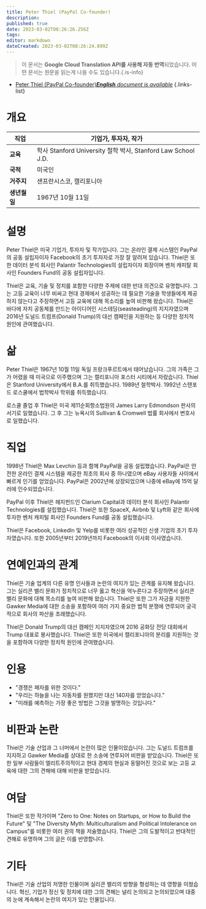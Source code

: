 ```yaml
---
title: Peter Thiel (PayPal Co-founder)
description: 
published: true
date: 2023-03-02T08:26:26.256Z
tags: 
editor: markdown
dateCreated: 2023-03-02T08:26:24.899Z
---
```


> 이 문서는 **Google Cloud Translation API를 사용해 자동 번역**되었습니다.
어떤 문서는 원문을 읽는게 나을 수도 있습니다.{.is-info}



- [Peter Thiel (PayPal Co-founder)***English** document is available*](/en/Knowledge-base/Dictionary/Person/peter-thiel-paypal-co-founder)
{.links-list}
# 개요

| **직업** | 기업가, 투자자, 작가 |
| --- | --- |
| **교육** | 학사 Stanford University 철학 박사, Stanford Law School J.D. |
| **국적** | 미국인 |
| **거주지** | 샌프란시스코, 캘리포니아 |
| **생년월일** | 1967년 10월 11일 |

# 설명

Peter Thiel은 미국 기업가, 투자자 및 작가입니다. 그는 온라인 결제 시스템인 PayPal의 공동 설립자이자 Facebook의 초기 투자자로 가장 잘 알려져 있습니다. Thiel은 또한 데이터 분석 회사인 Palantir Technologies의 설립자이자 회장이며 벤처 캐피탈 회사인 Founders Fund의 공동 설립자입니다.

Thiel은 교육, 기술 및 정치를 포함한 다양한 주제에 대한 반대 의견으로 유명합니다. 그는 고등 교육이 너무 비싸고 현대 경제에서 성공하는 데 필요한 기술을 학생들에게 제공하지 않는다고 주장하면서 고등 교육에 대해 목소리를 높여 비판해 왔습니다. Thiel은 바다에 자치 공동체를 만드는 아이디어인 시스테딩(seasteading)의 지지자였으며 2016년 도널드 트럼프(Donald Trump)의 대선 캠페인을 지원하는 등 다양한 정치적 원인에 관여했습니다.

# 삶

Peter Thiel은 1967년 10월 11일 독일 프랑크푸르트에서 태어났습니다. 그의 가족은 그가 어렸을 때 미국으로 이주했으며 그는 캘리포니아 포스터 시티에서 자랐습니다. Thiel은 Stanford University에서 B.A.를 취득했습니다. 1989년 철학박사. 1992년 스탠포드 로스쿨에서 법학박사 학위를 취득했습니다.

로스쿨 졸업 후 Thiel은 미국 제11순회항소법원의 James Larry Edmondson 판사의 서기로 일했습니다. 그 후 그는 뉴욕시의 Sullivan & Cromwell 법률 회사에서 변호사로 일했습니다.

# 직업

1998년 Thiel은 Max Levchin 등과 함께 PayPal을 공동 설립했습니다. PayPal은 안전한 온라인 결제 시스템을 제공한 최초의 회사 중 하나였으며 eBay 사용자들 사이에서 빠르게 인기를 얻었습니다. PayPal은 2002년에 상장되었으며 나중에 eBay에 15억 달러에 인수되었습니다.

PayPal 이후 Thiel은 헤지펀드인 Clarium Capital과 데이터 분석 회사인 Palantir Technologies를 설립했습니다. Thiel은 또한 SpaceX, Airbnb 및 Lyft와 같은 회사에 투자한 벤처 캐피털 회사인 Founders Fund를 공동 설립했습니다.

Thiel은 Facebook, LinkedIn 및 Yelp를 비롯한 여러 성공적인 신생 기업의 초기 투자자였습니다. 또한 2005년부터 2019년까지 Facebook의 이사회 이사였습니다.

# 연예인과의 관계

Thiel은 기술 업계의 다른 유명 인사들과 논란의 여지가 있는 관계를 유지해 왔습니다. 그는 실리콘 밸리 문화가 정치적으로 너무 옳고 혁신을 억누른다고 주장하면서 실리콘 밸리 문화에 대해 목소리를 높여 비판해 왔습니다. Thiel은 또한 그가 자금을 지원한 Gawker Media에 대한 소송을 포함하여 여러 가지 중요한 법적 분쟁에 연루되어 궁극적으로 회사의 파산을 초래했습니다.

Thiel은 Donald Trump의 대선 캠페인 지지자였으며 2016 공화당 전당 대회에서 Trump 대표로 봉사했습니다. Thiel은 또한 미국에서 캘리포니아의 분리를 지원하는 것을 포함하여 다양한 정치적 원인에 관여했습니다.

# 인용

- "경쟁은 패자를 위한 것이다."
- "우리는 하늘을 나는 자동차를 원했지만 대신 140자를 얻었습니다."
- "미래를 예측하는 가장 좋은 방법은 그것을 발명하는 것입니다."

# 비판과 논란

Thiel은 기술 산업과 그 너머에서 논란이 많은 인물이었습니다. 그는 도널드 트럼프를 지지하고 Gawker Media를 상대로 한 소송에 연루되어 비판을 받았습니다. Thiel은 또한 일부 사람들이 엘리트주의적이고 현대 경제의 현실과 동떨어진 것으로 보는 고등 교육에 대한 그의 견해에 대해 비판을 받았습니다.

# 여담

Thiel은 또한 작가이며 "Zero to One: Notes on Startups, or How to Build the Future" 및 "The Diversity Myth: Multiculturalism and Political Intolerance on Campus"를 비롯한 여러 권의 책을 저술했습니다. Thiel은 그의 도발적이고 반대적인 견해로 유명하며 그의 글은 이를 반영합니다.

# 기타

Thiel은 기술 산업의 저명한 인물이며 실리콘 밸리의 방향을 형성하는 데 영향을 미쳤습니다. 혁신, 기업가 정신 및 정치에 대한 그의 견해는 널리 논의되고 논의되었으며 대중의 눈에 계속해서 논란의 여지가 있는 인물입니다.